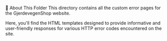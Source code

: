 📁 About This Folder
This directory contains all the custom error pages for the GjerdevegenShop website.

Here, you'll find the HTML templates designed to provide informative and user-friendly responses for various HTTP error codes encountered on the site.
